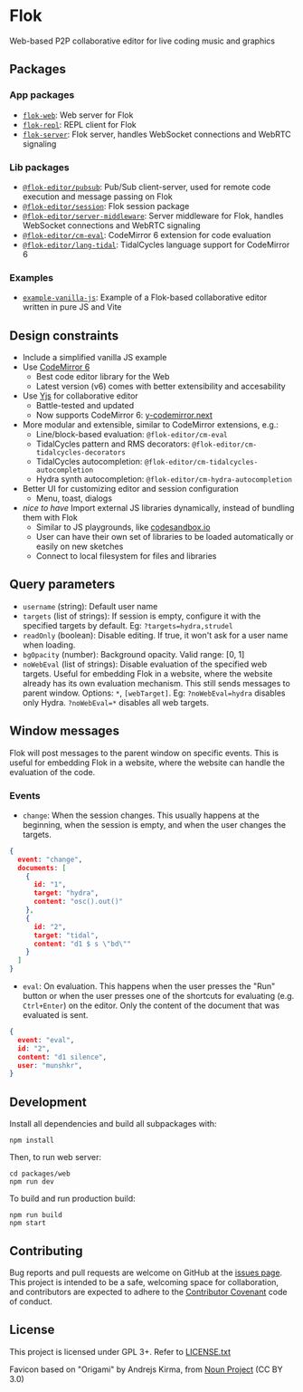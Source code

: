 # Flok

Web-based P2P collaborative editor for live coding music and graphics

## Packages

### App packages

* [`flok-web`](packages/web): Web server for Flok
* [`flok-repl`](packages/repl): REPL client for Flok
* [`flok-server`](packages/server): Flok server, handles WebSocket connections
  and WebRTC signaling

### Lib packages

* [`@flok-editor/pubsub`](packages/pubsub): Pub/Sub client-server, used for remote code
  execution and message passing on Flok
* [`@flok-editor/session`](packages/session): Flok session package
* [`@flok-editor/server-middleware`](packages/server-middleware): Server middleware for
  Flok, handles WebSocket connections and WebRTC signaling
* [`@flok-editor/cm-eval`](packages/cm-eval): CodeMirror 6 extension for code evaluation
* [`@flok-editor/lang-tidal`](packages/lang-tidal): TidalCycles language support
  for CodeMirror 6

### Examples

* [`example-vanilla-js`](packages/example-vanilla-js): Example of a Flok-based
  collaborative editor written in pure JS and Vite

## Design constraints

* Include a simplified vanilla JS example
* Use [CodeMirror 6](https://codemirror.net/)
    * Best code editor library for the Web
    * Latest version (v6) comes with better extensibility and accesability
* Use [Yjs](https://yjs.dev/) for collaborative editor
    * Battle-tested and updated
    * Now supports CodeMirror 6:
      [y-codemirror.next](https://github.com/yjs/y-codemirror.next)
* More modular and extensible, similar to CodeMirror extensions, e.g.:
    * Line/block-based evaluation: `@flok-editor/cm-eval`
    * TidalCycles pattern and RMS decorators: `@flok-editor/cm-tidalcycles-decorators`
    * TidalCycles autocompletion: `@flok-editor/cm-tidalcycles-autocompletion`
    * Hydra synth autocompletion: `@flok-editor/cm-hydra-autocompletion`
* Better UI for customizing editor and session configuration
    * Menu, toast, dialogs
* *nice to have* Import external JS libraries dynamically, instead of bundling
  them with Flok
    * Similar to JS playgrounds, like [codesandbox.io](https://codesandbox.io/)
    * User can have their own set of libraries to be loaded automatically or
      easily on new sketches
    * Connect to local filesystem for files and libraries

## Query parameters

* `username` (string): Default user name
* `targets` (list of strings): If session is empty, configure it with the
  specified targets by default. Eg: `?targets=hydra,strudel`
* `readOnly` (boolean): Disable editing. If true, it won't ask for a user name
  when loading.
* `bgOpacity` (number): Background opacity. Valid range: [0, 1]
* `noWebEval` (list of strings): Disable evaluation of the specified web
  targets. Useful for embedding Flok in a website, where the website already has
  its own evaluation mechanism. This still sends messages to parent window.
  Options: `*`, `[webTarget]`. Eg: `?noWebEval=hydra` disables only Hydra.
  `?noWebEval=*` disables all web targets.

## Window messages

Flok will post messages to the parent window on specific events. This is useful
for embedding Flok in a website, where the website can handle the evaluation of
the code.

### Events

* `change`: When the session changes. This usually happens at the beginning,
  when the session is empty, and when the user changes the targets.

```json
{
  event: "change",
  documents: [
    {
      id: "1",
      target: "hydra",
      content: "osc().out()"
    },
    {
      id: "2",
      target: "tidal",
      content: "d1 $ s \"bd\""
    }
  ]
}
```

* `eval`: On evaluation. This happens when the user presses the "Run" button or
  when the user presses one of the shortcuts for evaluating (e.g. `Ctrl+Enter`)
  on the editor.  Only the content of the document that was evaluated is sent.

```json
{
  event: "eval",
  id: "2",
  content: "d1 silence",
  user: "munshkr",
}
```

## Development

Install all dependencies and build all subpackages with:

```
npm install
```

Then, to run web server:

```
cd packages/web
npm run dev
```

To build and run production build:

```
npm run build
npm start
```


## Contributing

Bug reports and pull requests are welcome on GitHub at the [issues
page](https://github.com/munshkr/flok). This project is intended to be a safe,
welcoming space for collaboration, and contributors are expected to adhere to
the [Contributor Covenant](http://contributor-covenant.org) code of conduct.


## License

This project is licensed under GPL 3+. Refer to [LICENSE.txt](LICENSE.txt)

Favicon based on "Origami" by Andrejs Kirma, from [Noun
Project](https://thenounproject.com/browse/icons/term/origami/) (CC BY 3.0)
